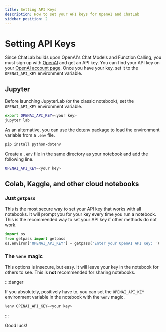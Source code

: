 ```yaml
---
title: Setting API Keys
description: How to set your API keys for OpenAI and ChatLab
sidebar_position: 2
---
```


# Setting API Keys

Since ChatLab builds upon OpenAI's Chat Models and Function Calling, you must sign up with [OpenAI](https://platform.openai.com/) and get an API key. You can find your API key on your [OpenAI account page](https://platform.openai.com/account/api-keys). Once you have your key, set it to the `OPENAI_API_KEY` environment variable.

## Jupyter

Before launching JupyterLab (or the classic notebook), set the `OPENAI_API_KEY` environment variable.

```bash
export OPENAI_API_KEY=<your key>
jupyter lab
```

As an alternative, you can use the [dotenv](https://pypi.org/project/python-dotenv/) package to load the environment variable from a `.env` file.

```bash
pip install python-dotenv
```

Create a `.env` file in the same directory as your notebook and add the following line.

```bash
OPENAI_API_KEY=<your key>
```

## Colab, Kaggle, and other cloud notebooks

### Just `getpass`

This is the most secure way to set your API key that works with all notebooks. It will prompt you for your key every time you run a notebook. This is the recommended way to set your API key if other methods do not work.

```python
import os
from getpass import getpass
os.environ['OPENAI_API_KEY'] = getpass('Enter your OpenAI API Key: ')
```

### The `%env` magic

This options is insecure, but easy. It will leave your key in the notebook for others to see. This is **not** recommended for sharing notebooks.

:::danger

If you absolutely, positively have to, you can set the `OPENAI_API_KEY` environment variable in the notebook with the `%env` magic.

```python
%env OPENAI_API_KEY=<your key>
```

:::

Good luck!
